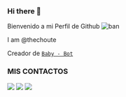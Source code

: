 ### Hi there 👋
Bienvenido a mi Perfil de Github
![ban](https://user-images.githubusercontent.com/82709682/146695568-0a02ed88-3489-40c7-ad45-e8c3aec47c2b.jpg)

I am @thechoute

Creador de [`Baby - Bot`](https://github.com/thechoute/Baby-Ofc) <br>

### MIS CONTACTOS
<p>
<a href="http://wa.me/18299897014" target="blank"><img src="https://img.shields.io/badge/Whatsapp-30302f?style=flat&logo=whatsapp" /></a>
<a href="http://www.instagram.com/the_choute_" target="blank"><img src="https://img.shields.io/badge/Instagram-30302f?style=flat&logo=instagram" /></a>
<a href="https://www.youtube.com/channel/UC-HPutaDGeTPjrCId0bXQgg" target="blank"><img src="https://img.shields.io/badge/Youtube-30302f?style=flat&logo=youtube" /></a>

